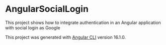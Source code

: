 # AngularSocialLogin

This project shows how to integrate authentication in an Angular application with social login as Google

This project was generated with [Angular CLI](https://github.com/angular/angular-cli) version 16.1.0.
